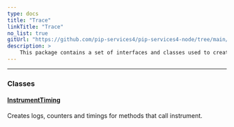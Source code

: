 ```yaml
---
type: docs
title: "Trace"
linkTitle: "Trace"
no_list: true
gitUrl: "https://github.com/pip-services4/pip-services4-node/tree/main/pip-services4-rpc-node"
description: >
    This package contains a set of interfaces and classes used to create services and handle their operations.
---
```

---

<div class="module-body"> 

### Classes

#### [InstrumentTiming](instrument_timing)
Creates logs, counters and timings for methods that call instrument.

</div>
